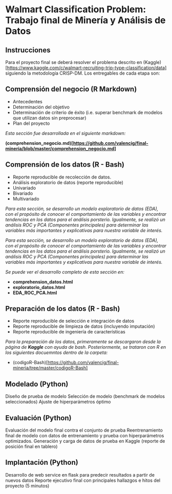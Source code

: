 # Walmart Classification Problem: Trabajo final de Minería y Análisis de Datos

## Instrucciones
Para el proyecto final se deberá resolver el problema descrito en (Kaggle)[https://www.kaggle.com/c/walmart-recruiting-trip-type-classification/data] siguiendo la metodología CRISP-DM. Los entregables de cada etapa son:

## Comprensión del negocio (R Markdown)  

+ Antecedentes
+ Determinación del objetivo
+ Determinación de criterio de éxito (i.e. superar benchmark de modelos que utilizan datos sin preprocesar)
+ Plan del proyecto

_Esta sección fue desarrollada en el siguiente markdown:_

**(comprehension_negocio.md)[https://github.com/valencig/final-mineria/blob/master/comprehension_negocio.md]**

## Comprensión de los datos (R - Bash)  

+ Reporte reproducible de recolección de datos.
+ Análisis exploratorio de datos (reporte reproducible)
+ Univariado
+ Bivariado
+ Multivariado

_Para esta sección, se desarrollo un modelo exploratorio de datos (EDA), con el propósito de conocer el comportamiento de las variables y encontrar tendencias en los datos para el análisis porsterio._ _Igualmente, se realizó un análisis ROC y PCA (Componentes principales) para determinar las variables más importantes y explicativas para nuestra variable de interés._


_Para esta sección, se desarrollo un modelo exploratorio de datos (EDA), con el propósito de conocer el comportamiento de las variables y encontrar tendencias en los datos para el análisis porsterio._ _Igualmente, se realizó un análisis ROC y PCA (Componentes principales) para determinar las variables más importantes y explicativas para nuestra variable de interés._

_Se puede ver el desarrollo completo de esta sección en:_

+ **comprehension_datos.html**
+ **exploratorio_datos.html**
+ **EDA_ROC_PCA.html**

## Preparación de los datos (R - Bash) 

+ Reporte reproducible de selección e integración de datos
+ Reporte reproducible de limpieza de datos (incluyendo imputación)
+ Reporte reproducible de ingeniería de características

_Para la preparación de los datos, primeramente se descargaron desde la página de **Kaggle** con ayuda de bash. Posteriormente, se trataron con R en los siguientes docuemntos dentro de la carpeta:_

+ (codigoR-Bash)[https://github.com/valencig/final-mineria/tree/master/codigoR-Bash]



## Modelado (Python)  
Diseño de prueba de modelo
Selección de modelo (benchmark de modelos seleccionados)
Ajuste de hiperparámetros óptimo

## Evaluación (Python)  
Evaluación del modelo final contra el conjunto de prueba
Reentrenamiento final de modelo con datos de entrenamiento y prueba con hiperparámetros optimizados.
Generación y carga de datos de prueba en Kaggle (reporte de posición final en tablero)

## Implantación (Python)  
Desarrollo de web service en flask para predecir resultados a partir de nuevos datos
Reporte ejecutivo final con principales hallazgos e hitos del proyecto (5 minutos)

